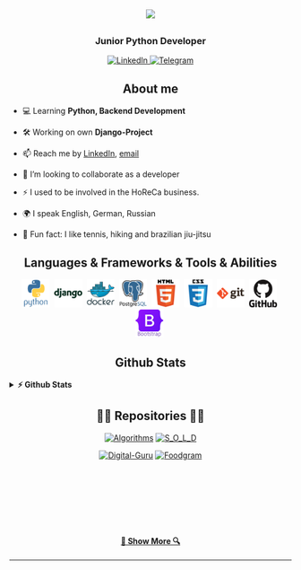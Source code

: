 <h1 align="center">
  <a href="https://git.io/typing-svg">
    <img src="https://readme-typing-svg.herokuapp.com/?lines=Hello+There!+👋;This+is+Paul+Koltsov;Nice+to+meet+you!&center=true&size=30">
  </a>
</h1>

<div id="header" align="center">
    <h3>Junior Python Developer</h3>
</div>

<div id="socials" align="center">
    <a href="https://www.linkedin.com/in/eminencesaul/">
    <img src="https://img.shields.io/badge/LinkedIn-blue?style=for-the-badge&logo=linkedin&logoColor=white" alt="LinkedIn"/>
  </a>
  <a href="https://t.me/em_saul">
    <img src="https://img.shields.io/badge/Telegram-blue?style=for-the-badge&logo=telegram&logoColor=white" alt="Telegram"/>
  </a>
</div>

<h2 align="center"> About me </h2>

- 💻 Learning **Python, Backend Development**

- 🛠 Working on own **Django-Project**

- 📫 Reach me by [LinkedIn](https://www.linkedin.com/in/eminencesaul/), [email](mailto:k.pavel080@gmail.com)

- 👯 I’m looking to collaborate as a developer
 
- ⚡ I used to be involved in the HoReCa business.

- 🌍 I speak English, German, Russian

- 👾 Fun fact: I like tennis, hiking and brazilian jiu-jitsu 



<h2 align="center"> Languages & Frameworks & Tools & Abilities </h2>
<p align="center">
<img src="https://github.com/devicons/devicon/blob/master/icons/python/python-original-wordmark.svg" title="sql" width="50" height="50"/>&nbsp;
<img src="https://github.com/devicons/devicon/blob/master/icons/django/django-plain-wordmark.svg" title="sql" width="50" height="50"/>&nbsp;
<img src="https://github.com/devicons/devicon/blob/master/icons/docker/docker-original-wordmark.svg" title="sql" width="50" height="50"/>&nbsp;
<img src="https://github.com/devicons/devicon/blob/master/icons/postgresql/postgresql-original-wordmark.svg" title="sql" width="50" height="50"/>&nbsp;
<img src="https://github.com/devicons/devicon/blob/master/icons/html5/html5-original-wordmark.svg" title="html" width="50" height="50"/>&nbsp;
<img src="https://github.com/devicons/devicon/blob/master/icons/css3/css3-original-wordmark.svg" title="css" width="50" height="50"/>&nbsp;
<img src="https://github.com/devicons/devicon/blob/master/icons/git/git-original-wordmark.svg" title="git" width="50" height="50"/>&nbsp;
<img src="https://github.com/devicons/devicon/blob/master/icons/github/github-original-wordmark.svg" title="git" width="50" height="50"/>&nbsp;
<img src="https://github.com/devicons/devicon/blob/master/icons/bootstrap/bootstrap-original-wordmark.svg" title="bootstrap" width="50" height="50"/>&nbsp;
</p>

<h2 align="center">Github Stats</h2>
<details>
  <summary><b>⚡ Github Stats</b></summary>
<div id="stat" align="center">
    <img src="https://github-profile-summary-cards.vercel.app/api/cards/profile-details?username=griseeminence&theme=github_dark" alt=""/>
    <img src="https://github-profile-summary-cards.vercel.app/api/cards/most-commit-language?username=griseeminence&theme=github_dark" alt=""/>
     <img src="https://github-profile-summary-cards.vercel.app/api/cards/stats?username=griseeminence&theme=github_dark" alt=""/>
</div>
</details>

<h2 align="center">👨‍💻 Repositories 👨‍💻</h2>

<div align="center">

[![Algorithms](https://github-readme-stats.vercel.app/api/pin/?username=griseeminence&repo=Algorithms&theme=react&border_color=61dafb&border_radius=10)](https://github.com/griseeminence/Algorithms)
[![S_O_L_D](https://github-readme-stats.vercel.app/api/pin/?username=griseeminence&repo=sold&theme=react&border_color=61dafb&border_radius=10)](https://github.com/griseeminence/sold)

[![Digital-Guru](https://github-readme-stats.vercel.app/api/pin/?username=griseeminence&repo=digital-guru&theme=react&border_color=61dafb&border_radius=10)](https://github.com/griseeminence/digital-guru)
[![Foodgram](https://github-readme-stats.vercel.app/api/pin/?username=griseeminence&repo=foodgram-project-react&theme=react&border_color=61dafb&border_radius=10)](https://github.com/griseeminence/foodgram-project-react)

</div>

<br/><br/><br/><br/><br/><br/>

<h4 align="center">
  <a href="https://github.com/griseeminence?tab=repositories" title="Show Repositories">🔎 Show More 🔍</a>
</h4>


---
